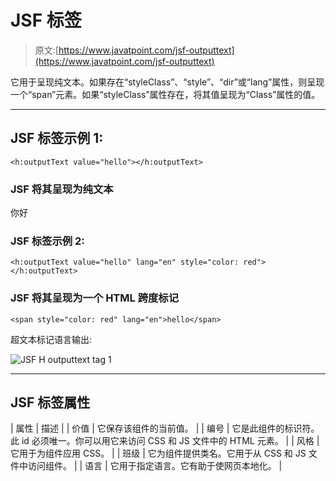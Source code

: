 # JSF <outputtext>标签</outputtext>

> 原文:[https://www.javatpoint.com/jsf-outputtext](https://www.javatpoint.com/jsf-outputtext)

它用于呈现纯文本。如果存在“styleClass”、“style”、“dir”或“lang”属性，则呈现一个“span”元素。如果“styleClass”属性存在，将其值呈现为“Class”属性的值。

* * *

## JSF <outputtext>标签示例 1:</outputtext>

```
<h:outputText value="hello"></h:outputText>

```

### JSF 将其呈现为纯文本

你好

### JSF <outputtext>标签示例 2:</outputtext>

```
<h:outputText value="hello" lang="en" style="color: red"></h:outputText>

```

### JSF 将其呈现为一个 HTML 跨度标记

```
<span style="color: red" lang="en">hello</span>

```

超文本标记语言输出:

![JSF H outputtext tag 1](../Images/22a9ebceeb5ed1475735ebe1d2479b02.png)

* * *

## JSF <outputtext>标签属性</outputtext>

| 属性 | 描述 |
| 价值 | 它保存该组件的当前值。 |
| 编号 | 它是此组件的标识符。此 id 必须唯一。你可以用它来访问 CSS 和 JS 文件中的 HTML 元素。 |
| 风格 | 它用于为组件应用 CSS。 |
| 班级 | 它为组件提供类名。它用于从 CSS 和 JS 文件中访问组件。 |
| 语言 | 它用于指定语言。它有助于使网页本地化。 |